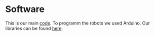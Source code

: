 # Software

This is our main [code](https://github.com/MelissaKt/i-bots_soccer/tree/main/Software/Code). To programm the robots we used Arduino.
Our libraries can be found [here](https://github.com/MelissaKt/i-bots_soccer/tree/main/Software/Libraries/LIDAR).

